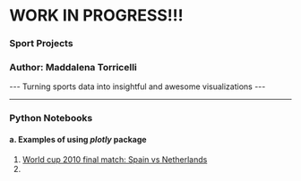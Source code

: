 # WORK IN PROGRESS!!!

### Sport Projects
### Author: Maddalena Torricelli
--- Turning sports data into insightful and awesome visualizations ---

---

### Python Notebooks
#### a. Examples of using *plotly* package
1. [World cup 2010 final match: Spain vs Netherlands](https://htmlpreview.github.io/?https://github.com/maddaleona/sport_projects/blob/main/data/world_cup_2010_viz.html)
2. 
